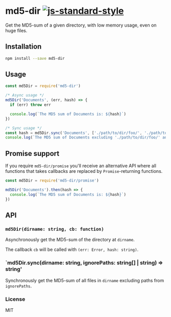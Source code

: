 # md5-dir [![js-standard-style](https://img.shields.io/badge/code%20style-standard-brightgreen.svg?style=flat)](https://github.com/feross/standard)

Get the MD5-sum of a given directory, with low memory usage, even on huge files.

## Installation

```sh
npm install --save md5-dir
```

## Usage

```js
const md5Dir = require('md5-dir')

/* Async usage */
md5Dir('Documents', (err, hash) => {
  if (err) throw err

  console.log(`The MD5 sum of Documents is: ${hash}`)
})

/* Sync usage */
const hash = md5Dir.sync('Documents', ['./path/to/dir/foo/', './path/to/dir/bar.txt'])
console.log(`The MD5 sum of Documents excluding './path/to/dir/foo/' and './path/to/dir/bar.txt' is: ${hash}`)
```

## Promise support

If you require `md5-dir/promise` you'll receive an alternative API where all
functions that takes callbacks are replaced by `Promise`-returning functions.

```js
const md5Dir = require('md5-dir/promise')

md5Dir('Documents').then(hash => {
  console.log(`The MD5 sum of Documents is: ${hash}`)
})
```

## API

### `md5Dir(dirname: string, cb: function)`

Asynchronously get the MD5-sum of the directory at `dirname`.

The callback `cb` will be called with `(err: Error, hash: string)`.

### `md5Dir.sync(dirname: string, ignorePaths: string[] | string) => string'

Synchronously get the MD5-sum of all files in `dirname` excluding paths from `ignorePaths`.

### License

MIT
